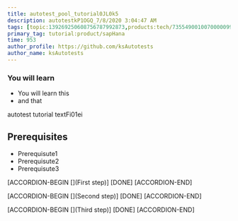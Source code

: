 ```yaml
---
title: autotest_pool_tutorial0JL0k5
description: autotestkP1OGQ_7/8/2020 3:04:47 AM
tags: [topic:139269250608756787992873,products:tech/73554900100700000996,tutorial:experience/advanced]
primary_tag: tutorial:product/sapHana
time: 953
author_profile: https://github.com/ksAutotests
author_name: ksAutotests
---
```

### You will learn
- You will learn this
- and that

autotest tutorial textFi01ei

## Prerequisites
- Prerequisute1
- Prerequisute2
- Prerequisute3

[ACCORDION-BEGIN [](First step)]
[DONE]
[ACCORDION-END]

[ACCORDION-BEGIN [](Second step)]
[DONE]
[ACCORDION-END]

[ACCORDION-BEGIN [](Third step)]
[DONE]
[ACCORDION-END]

